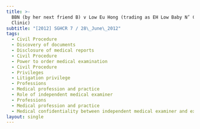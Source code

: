 ```yaml
---
title: >-
  BBN (by her next friend B) v Low Eu Hong (trading as EH Low Baby N’ Child
  Clinic)
subtitle: "[2012] SGHCR 7 / 28\_June\_2012"
tags:
  - Civil Procedure
  - Discovery of documents
  - Disclosure of medical reports
  - Civil Procedure
  - Power to order medical examination
  - Civil Procedure
  - Privileges
  - Litigation privilege
  - Professions
  - Medical profession and practice
  - Role of independent medical examiner
  - Professions
  - Medical profession and practice
  - Medical confidentiality between independent medical examiner and examinee
layout: single
---
```


